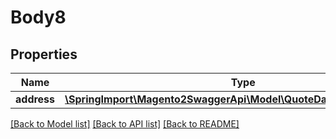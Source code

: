 # Body8

## Properties
Name | Type | Description | Notes
------------ | ------------- | ------------- | -------------
**address** | [**\SpringImport\Magento2SwaggerApi\Model\QuoteDataAddressInterface**](QuoteDataAddressInterface.md) |  | 

[[Back to Model list]](../README.md#documentation-for-models) [[Back to API list]](../README.md#documentation-for-api-endpoints) [[Back to README]](../README.md)


